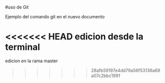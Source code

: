 #uso de Git

Ejemplo del comando git en el nuevo documento

<<<<<<< HEAD
edicion desde la terminal
=======
edicion en la rama master
>>>>>>> 28afb59197e4dd79a56f53136a69a07c2bbc1991
